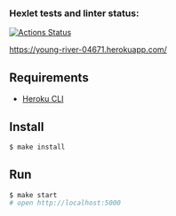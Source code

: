 ### Hexlet tests and linter status:
[![Actions Status](https://github.com/hartdegen/frontend-project-lvl4/workflows/hexlet-check/badge.svg)](https://github.com/hartdegen/frontend-project-lvl4/actions)

https://young-river-04671.herokuapp.com/

## Requirements

* [Heroku CLI](https://devcenter.heroku.com/articles/heroku-cli)

## Install

```sh
$ make install
```

## Run

```sh
$ make start
# open http://localhost:5000
```

